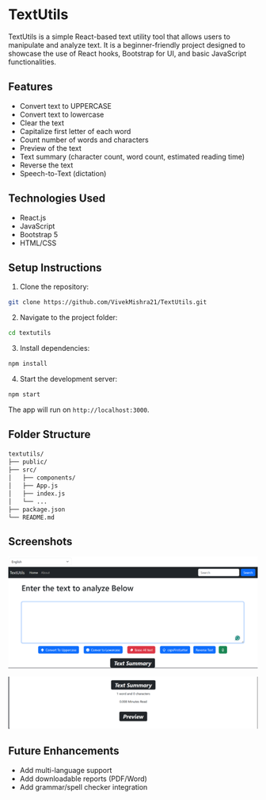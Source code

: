 # TextUtils

TextUtils is a simple React-based text utility tool that allows users to manipulate and analyze text. It is a beginner-friendly project designed to showcase the use of React hooks, Bootstrap for UI, and basic JavaScript functionalities.

## Features

- Convert text to UPPERCASE
- Convert text to lowercase
- Clear the text
- Capitalize first letter of each word
- Count number of words and characters
- Preview of the text
- Text summary (character count, word count, estimated reading time)
- Reverse the text
- Speech-to-Text (dictation)

## Technologies Used

- React.js
- JavaScript
- Bootstrap 5
- HTML/CSS

## Setup Instructions

1. Clone the repository:

```bash
git clone https://github.com/VivekMishra21/TextUtils.git
```

2. Navigate to the project folder:

```bash
cd textutils
```

3. Install dependencies:

```bash
npm install
```

4. Start the development server:

```bash
npm start
```

The app will run on `http://localhost:3000`.

## Folder Structure

```
textutils/
├── public/
├── src/
│   ├── components/
│   ├── App.js
│   ├── index.js
│   └── ...
├── package.json
└── README.md
```

## Screenshots

![App Screenshot](assets/1.png)

![App Screenshot](assets/2.png)

## Future Enhancements

- Add multi-language support
- Add downloadable reports (PDF/Word)
- Add grammar/spell checker integration
